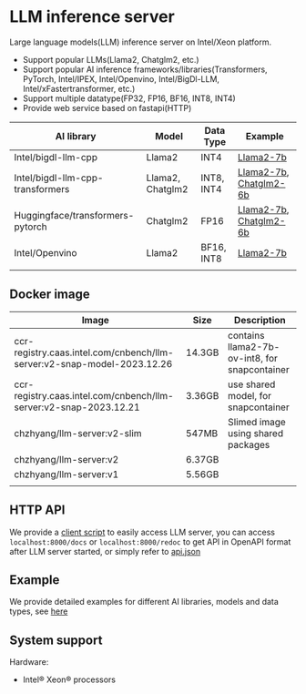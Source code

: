 # LLM inference server

Large language models(LLM) inference server on Intel/Xeon platform.

- Support popular LLMs(Llama2, Chatglm2, etc.)
- Support popular AI inference frameworks/libraries(Transformers, PyTorch, Intel/IPEX, Intel/Openvino, Intel/BigDl-LLM, Intel/xFastertransformer, etc.)
- Support multiple datatype(FP32, FP16, BF16, INT8, INT4)
- Provide web service based on fastapi(HTTP)

| AI library  | Model       | Data Type  | Example |
| ----------- | -------------------- | ------ | ---- |
| Intel/bigdl-llm-cpp  |  Llama2  | INT4 | [Llama2-7b](./example/bigdl_llm_cpp/README.md)
| Intel/bigdl-llm-cpp-transformers| Llama2, Chatglm2  | INT8, INT4  | [Llama2-7b](./example/bigdl_llm_transformers/llama2/README.md), [Chatglm2-6b](./example/bigdl_llm_transformers/chatglm2/README.md)
| Huggingface/transformers-pytorch | Chatglm2 | FP16  | [Llama2-7b](./example/hf_transformers/llama2/README.md), [Chatglm2-6b](./example/hf_transformers/chatglm2/README.md) |
| Intel/Openvino  |     Llama2     |    BF16, INT8   |   [Llama2-7b](./example/openvino/README.md)     |
|             |                      |               |        |

## Docker image

| Image       | Size| Description | 
| ----------- | --- | --- |
| ccr-registry.caas.intel.com/cnbench/llm-server:v2-snap-model-2023.12.26 | 14.3GB | contains llama2-7b-ov-int8, for snapcontainer |
| ccr-registry.caas.intel.com/cnbench/llm-server:v2-snap-2023.12.21 | 3.36GB | use shared model, for snapcontainer |
| chzhyang/llm-server:v2-slim | 547MB | Slimed image using shared packages |
| chzhyang/llm-server:v2 | 6.37GB | |
| chzhyang/llm-server:v1 | 5.56GB | |
|  |  |  | |


## HTTP API

We provide a [client script](client.py) to easily access LLM server, you can access `localhost:8000/docs` or `localhost:8000/redoc` to get API in OpenAPI format after LLM server started, or simply refer to [api.json](./doc/api.json)


## Example

We provide detailed examples for different AI libraries, models and data types, see [here](./example/README.md)

## System support

Hardware:

- Intel® Xeon® processors

